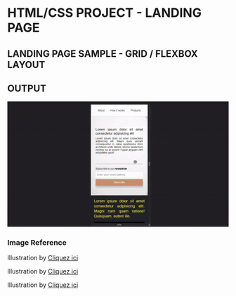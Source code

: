 
# HTML/CSS PROJECT -  LANDING PAGE 

## LANDING PAGE SAMPLE - GRID / FLEXBOX LAYOUT

## OUTPUT

![gif record](assets/images/record.gif)


### Image Reference

Illustration by [Cliquez ici](https://icons8.com/illustrations/author/Go8GMpKPAq1W "Polina M.") 

Illustration by [Cliquez ici](https://icons8.com/illustrations/author/zD2oqC8lLBBA "Icons 8") 

Illustration by [Cliquez ici](https://icons8.com/illustrations/author/GrbQqWBEhaDS "Liam Moore") 

